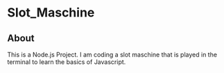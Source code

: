 # Slot_Maschine

## About
This is a Node.js Project. I am coding a slot maschine that is played in the terminal to learn the basics of Javascript.